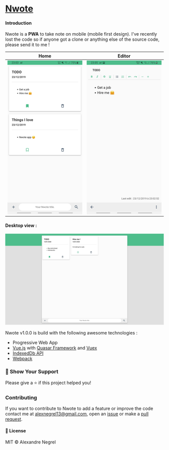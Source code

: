# [Nwote](https://nwote.netlify.com)

#### Introduction
Nwote is a **PWA** to take note on mobile (mobile first design). I've recently lost the code so if anyone got a clone or anything else of the source code, please send it to me !

| Home | Editor |
| :--: | :----: |
| ![Home screenshot](https://raw.githubusercontent.com/Nergel3/Nwote/master/resources/screenshot1.jpg) | ![Editor screenshot](https://raw.githubusercontent.com/Nergel3/Nwote/master/resources/screenshot2.jpg) |

#### Desktop view :

![Desktop screenshot](https://raw.githubusercontent.com/Nergel3/Nwote/master/resources/screenshot.jpg)

Nwote v1.0.0 is build with the following awesome technologies :
* Progressive Web App
* [Vue.js](https://vuejs.org/) with [Quasar Framework](https://quasar.dev/) and [Vuex](https://vuex.vuejs.org/)
* [IndexedDb API](https://developer.mozilla.org/en-US/docs/Web/API/IndexedDB_API/Using_IndexedDB)
* [Webpack](https://webpack.js.org/)

### :stars: Show Your Support
Please give a :star: if this project helped you!

### Contributing
If you want to contribute to Nwote to add a feature or improve the code contact me at [alexnegrel13@gmail.com](mailto:alexnegrel13@gmail.com), open an [issue](https://github.com/Nergel3/Nwote/issues) or make a [pull request](https://github.com/Nergel3/Nwote/pulls).

#### :scroll: License
MIT © Alexandre Negrel

